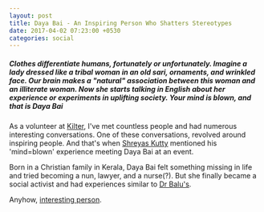 ```yaml
---
layout: post
title: Daya Bai - An Inspiring Person Who Shatters Stereotypes
date: 2017-04-02 07:23:00 +0530
categories: social
---
```


##### Clothes differentiate humans, fortunately or unfortunately. Imagine a lady dressed like a tribal woman in an old sari, ornaments, and wrinkled face. Our brain makes a "natural" association between this woman and an illiterate woman. Now she starts talking in English about her experience or experiments in uplifting society. Your mind is blown, and that is Daya Bai #####

As a volunteer at [Kilter](https://kilter.in/2017/), I've met countless people and had numerous interesting conversations. One of these conversations, revolved around inspiring people. And that's when [Shreyas Kutty](https://twitter.com/dun3buggi3) mentioned his 'mind=blown' experience meeting Daya Bai at an event.

Born in a Christian family in Kerala, Daya Bai felt something missing in life and tried becoming a nun, lawyer, and a nurse(?). But she finally became a social activist and had experiences similar to [Dr Balu's](https://youtu.be/Yw4cTj3-gn8?t=7m14s).

Anyhow, [interesting person](https://en.wikipedia.org/wiki/Daya_Bai).
